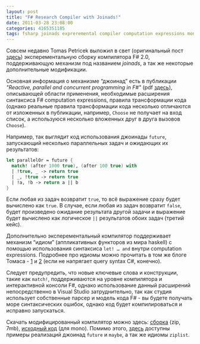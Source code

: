 ```yaml
---
layout: post
title: "F# Research Compiler with Joinads!"
date: 2011-03-28 23:08:00
categories: 4165351185
tags: fsharp joinads expreremental compiler computation expressions monads
---
```

Совсем недавно Tomas Petricek выложил в свет (оригинальный пост [здесь](http://tomasp.net/blog/fsharp-variations-joinads.aspx)) эксперементальную сборку компилятора F# 2.0, поддерживающую механизм под названием *joinads*, а так же некоторые дополнительные модификации.

Основная информация о механизме “джоинад” есть в публикации *"Reactive, parallel and concurrent programming in F#"* (pdf [здесь](http://tomasp.net/academic/joinads/joinads.pdf)), описывающей области применения, необходимые расширения синтаксиса F# computation expressions, правила трансформации кода (однако реальные правила трансформации кода несколько отличаются от изложенных в публикации, например, `Choose` не получает на вход список, а используюся несколько вложенных друг в друга вызовов `Choose`).

Например, так выглядит код использования джоинады `future`, запускающий несколько параллельных задач и ожидающих их результатов:

```fsharp
let parallelOr = future {
  match! (after 1000 true), (after 100 true) with
  | !true, _ -> return true
  | _, !true -> return true
  | !a, !b -> return a || b
}
```

Если любая из задач возвратит `true`, то всё выражение сразу будет вычислено как `true`. В случае, если любая из задач возвратит `false`, будет произведено ожидание результата другой задачи и выражение будет вычислено как логическое `||` результатов обоих задач (третий кейс).

Дополнительно эксперементальный компилятор поддерживает механизм “идиом” (аппликативных функторов из мира haskell) с помощью использования синтаксиса `let! … and` внутри computation expressions. Подробнее про идиомы можно прочитать в том же блоге Томаса - [1](http://tomasp.net/blog/idioms-in-linq.aspx) и [2](http://tomasp.net/blog/formlets-in-linq.aspx) (если не напрягает query syntax C#, конечно).

Следует предупредить, что новые ключевые слова и конструкции, такие как `match!`, поддерживаются на уровне компилятора и интерактивной консоли F#, однако использование данный расширений непосредственно в Visual Studio затруднительно, так как студия использует собственные парсер и модель кода F# - вы будете получать море синтаксических ошибок, однако код будет компилироваться и исправно запускаться.

Скачать модифицированный компилятор можно здесь: [сборка](http://tomasp.net/articles/fsharp-joinads/fsharp-joinads.zip) (zip, 7mb), [исходный код](https://github.com/tpetricek/Fsharp.Extensions) (для mono). Помимо этого, [здесь](https://github.com/tpetricek/Documents/tree/master/Blog%202011/Joinads) доступны примеры реализаций джоинад `future` и `maybe`, а так же идиомы `ziplist`.
